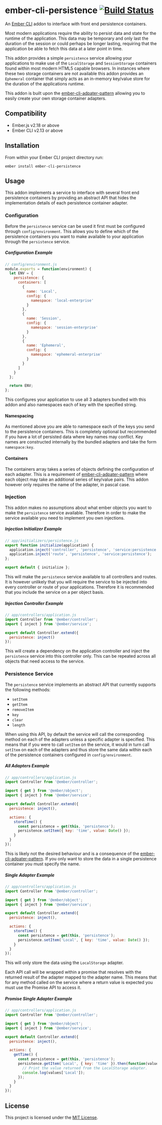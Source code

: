 # ember-cli-persistence [![Build Status](https://travis-ci.com/tomasbasham/ember-cli-persistence.svg?branch=master)](https://travis-ci.com/tomasbasham/ember-cli-persistence)

An [Ember CLI](https://ember-cli.com/) addon to interface with front end
persistence containers.

Most modern applications require the ability to persist data and state for the
runtime of the application. This data may be temporary and only last the
duration of the session or could perhaps be longer lasting, requiring that the
application be able to fetch this data at a later point in time.

This addon provides a simple `persistence` service allowing your applications
to make use of the `LocalStorage` and `SessionStorage` containers found within
most modern HTML5 capable browsers. In instances where these two storage
containers are not available this addon provides an `Ephemeral` container that
simply acts as an in-memory key/value store for the duration of the
applications runtime.

This addon is built upon the
[ember-cli-adpater-pattern](https://github.com/tomasbasham/ember-cli-adapter-pattern)
allowing you to easily create your own storage container adapters.

## Compatibility

* Ember.js v2.18 or above
* Ember CLI v2.13 or above

## Installation

From within your Ember CLI project directory run:
```
ember install ember-cli-persistence
```

## Usage

This addon implements a service to interface with several front end persistence
containers by providing an abstract API that hides the implementation details
of each persistence container adapter.

### Configuration

Before the `persistence` service can be used it first must be configured
through `config/environment`. This allows you to define which of the
persistence containers you want to make available to your application through
the `persistence` service.

##### Configuration Example

```JavaScript
// config/environment.js
module.exports = function(environment) {
  let ENV = {
    persistence: {
      containers: [
        {
          name: 'Local',
          config: {
            namespace: 'local-enterprise'
          }
        },
        {
          name: 'Session',
          config: {
            namespace: 'session-enterprise'
          }
        },
        {
          name: 'Ephemeral',
          config: {
            namespace: 'ephemeral-enterprise'
          }
        }
      ]
    }
  };

  return ENV;
};
```

This configures your application to use all 3 adapters bundled with this addon
and also namespaces each of key with the specified string.

#### Namespacing

As mentioned above you are able to namespace each of the keys you send to the
persistence containers. This is completely optional but recommended if you have
a lot of persisted data where key names may conflict. Key names are constructed
internally by the bundled adapters and take the form `namespace:key`.

#### Containers

The containers array takes a series of objects defining the configuration of
each adapter. This is a requirement of
[ember-cli-adpater-pattern](https://github.com/tomasbasham/ember-cli-adapter-pattern)
where each object may take an additional series of key/value pairs. This addon
however only requires the name of the adapter, in pascal case.

### Injection

This addon makes no assumptions about what ember objects you want to make the
`persistence` service available. Therefore in order to make the service
available you need to implement you own injections.

##### Injection Initializer Example

```JavaScript
// app/initializers/persistence.js
export function initialize(application) {
  application.inject('controller', 'persistence', 'service:persistence');
  application.inject('route', 'persistence', 'service:persistence');
};

export default { initialize };
```

This will make the `persistence` service available to all controllers and
routes. It is however unlikely that you will require the service to be injected
into every controller or route of your applications. Therefore it is
recommended that you include the service on a per object basis.

##### Injection Controller Example

```JavaScript
// app/controllers/application.js
import Controller from '@ember/controller';
import { inject } from '@ember/service';

export default Controller.extend({
  persistence: inject()
});
```

This will create a dependency on the application controller and inject the
`persistence` service into this controller only. This can be repeated across
all objects that need access to the service.

### Persistence Service

The `persistence` service implements an abstract API that currently supports
the following methods:

* `setItem`
* `getItem`
* `removeItem`
* `key`
* `clear`
* `length`

When using this API, by default the service will call the corresponding method
on each of the adapters unless a specific adapter is specified. This means that
if you were to call `setItem` on the service, it would in turn call `setItem`
on each of the adapters and thus store the same data within each of the
persistence containers configured in `config/environment`.

##### All Adapters Example

```JavaScript
// app/controllers/application.js
import Controller from '@ember/controller';

import { get } from '@ember/object';
import { inject } from '@ember/service';

export default Controller.extend({
  persistence: inject(),

  actions: {
    storeTime() {
      const persistence = get(this, 'persistence');
      persistence.setItem({ key: 'time', value: Date() });
    }
  }
});
```

This is likely not the desired behaviour and is a consequence of the
[ember-cli-adpater-pattern](https://github.com/tomasbasham/ember-cli-adapter-pattern).
If you only want to store the data in a single persistence container you must
specify the name.

##### Single Adapter Example

```JavaScript
// app/controllers/application.js
import Controller from '@ember/controller';

import { get } from '@ember/object';
import { inject } from '@ember/service';

export default Controller.extend({
  persistence: inject(),

  actions: {
    storeTime() {
      const persistence = get(this, 'persistence');
      persistence.setItem('Local', { key: 'time', value: Date() });
    }
  }
});
```

This will only store the data using the `LocalStorage` adapter.

Each API call will be wrapped within a promise that resolves with the returned
result of the adapter mapped to the adapter name. This means that for any
method called on the service where a return value is expected you must use the
Promise API to access it.

##### Promise Single Adapter Example

```JavaScript
// app/controllers/application.js
import Controller from '@ember/controller';

import { get } from '@ember/object';
import { inject } from '@ember/service';

export default Controller.extend({
  persistence: inject(),

  actions: {
    getTime() {
      const persistence = get(this, 'persistence');
      persistence.getItem('Local', { key: 'time' }).then(function(values) {
        // Print the value returned from the LocalStorage adapter.
        console.log(values['Local']);
      });
    }
  }
});
```

## License

This project is licensed under the [MIT License](LICENSE.md).
